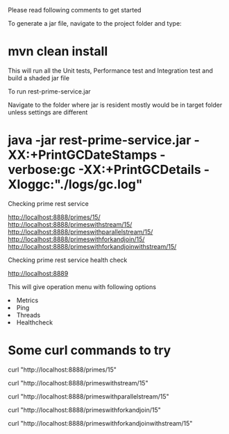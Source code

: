 <p> Please read following comments to get started</p>

<p>To generate a jar file, navigate to the project folder and type:</p>
<h1>mvn clean install</h1>
<p>This will run all the Unit tests, Performance test and Integration test and build a shaded jar file</p>

<p>To run rest-prime-service.jar</p>
<p>Navigate to the folder where jar is resident mostly would be in target folder unless settings are different</p>
<h1>java -jar rest-prime-service.jar -XX:+PrintGCDateStamps -verbose:gc -XX:+PrintGCDetails -Xloggc:"./logs/gc.log"</h1>

<p>Checking prime rest service</p>
<a href='http://localhost:8888/primes/15'>http://localhost:8888/primes/15/</a>
</br>
<a href='http://localhost:8888/primeswithstream/15'>http://localhost:8888/primeswithstream/15/</a>
<br/>
<a href='http://localhost:8888/primeswithparallelstream/15'>http://localhost:8888/primeswithparallelstream/15/</a>
<br/>
<a href='http://localhost:8888/primeswithforkandjoin/15'>http://localhost:8888/primeswithforkandjoin/15/</a>
<br/>
<a href='http://localhost:8888/primeswithforkandjoinwithstream/15'>http://localhost:8888/primeswithforkandjoinwithstream/15/</a>
</br>

<p>Checking prime rest service health check</p>
<a href='http://localhost:8889'>http://localhost:8889</a>
<br/>
<p>This will give operation menu with following options
<li>Metrics</li>
<li>Ping</li>
<li>Threads</li>
<li>Healthcheck</li>
</p>

<h1>Some curl commands to try</h1>
<p>curl "http://localhost:8888/primes/15"</p>
<p>curl "http://localhost:8888/primeswithstream/15"</p>
<p>curl "http://localhost:8888/primeswithparallelstream/15"</p>
<p>curl "http://localhost:8888/primeswithforkandjoin/15"</p>
<p>curl "http://localhost:8888/primeswithforkandjoinwithstream/15"</p>








